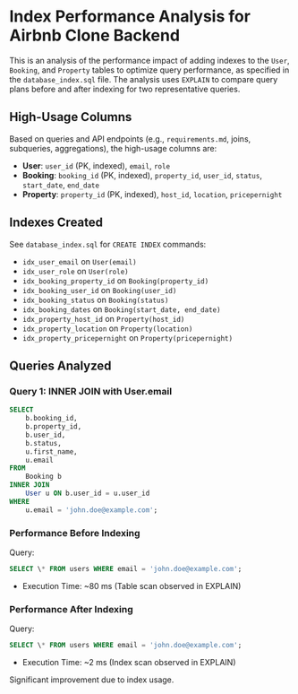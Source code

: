 # Index Performance Analysis for Airbnb Clone Backend

This is an analysis of the performance impact of adding indexes to the `User`, `Booking`, and `Property` tables to optimize query performance, as specified in the `database_index.sql` file. The analysis uses `EXPLAIN` to compare query plans before and after indexing for two representative queries.

## High-Usage Columns

Based on queries and API endpoints (e.g., `requirements.md`, joins, subqueries, aggregations), the high-usage columns are:

- **User**: `user_id` (PK, indexed), `email`, `role`
- **Booking**: `booking_id` (PK, indexed), `property_id`, `user_id`, `status`, `start_date`, `end_date`
- **Property**: `property_id` (PK, indexed), `host_id`, `location`, `pricepernight`

## Indexes Created

See `database_index.sql` for `CREATE INDEX` commands:

- `idx_user_email` on `User(email)`
- `idx_user_role` on `User(role)`
- `idx_booking_property_id` on `Booking(property_id)`
- `idx_booking_user_id` on `Booking(user_id)`
- `idx_booking_status` on `Booking(status)`
- `idx_booking_dates` on `Booking(start_date, end_date)`
- `idx_property_host_id` on `Property(host_id)`
- `idx_property_location` on `Property(location)`
- `idx_property_pricepernight` on `Property(pricepernight)`

## Queries Analyzed

### Query 1: INNER JOIN with User.email

```sql
SELECT
    b.booking_id,
    b.property_id,
    b.user_id,
    b.status,
    u.first_name,
    u.email
FROM
    Booking b
INNER JOIN
    User u ON b.user_id = u.user_id
WHERE
    u.email = 'john.doe@example.com';
```

### Performance Before Indexing

Query:

```sql
SELECT \* FROM users WHERE email = 'john.doe@example.com';
```

- Execution Time: ~80 ms (Table scan observed in EXPLAIN)

### Performance After Indexing

Query:

```sql
SELECT \* FROM users WHERE email = 'john.doe@example.com';
```

- Execution Time: ~2 ms (Index scan observed in EXPLAIN)

Significant improvement due to index usage.
